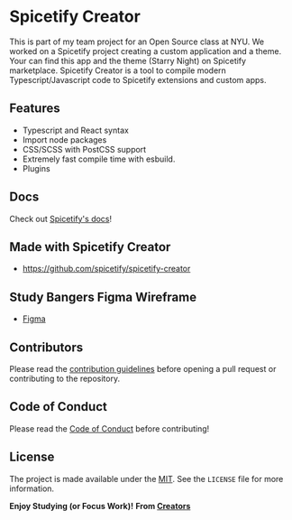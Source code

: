 
# Spicetify Creator

This is part of my team project for an Open Source class at NYU. We worked on a Spicetify project creating a custom application and a theme. Your can find this app and the theme (Starry Night) on Spicetify marketplace. Spicetify Creator is a tool to compile modern Typescript/Javascript code to Spicetify extensions and custom apps.

## Features
- Typescript and React syntax
- Import node packages
- CSS/SCSS with PostCSS support
- Extremely fast compile time with esbuild.
- Plugins

## Docs
Check out [Spicetify's docs](https://spicetify.app/docs/development/spicetify-creator/the-basics)!

## Made with Spicetify Creator
- https://github.com/spicetify/spicetify-creator

## Study Bangers Figma Wireframe
- [Figma](https://www.figma.com/file/Wvl0IjGngqRootVe5LMgcd/Study-Bangers?type=design&node-id=0%3A1&mode=design&t=ZHV8Whl6m5EBNpfV-1)

## Contributors 
Please read the [contribution guidelines](CONTRIBUTING.md) before opening a pull request or contributing to the repository.

## Code of Conduct
Please read the [Code of Conduct](CODE_OF_CONDUCT.md) before contributing! 

## License
The project is made available under the [MIT](LICENSE). See the `LICENSE` file for more information. 

**Enjoy Studying (or Focus Work)!**
**From [Creators](AUTHORS.md)**
